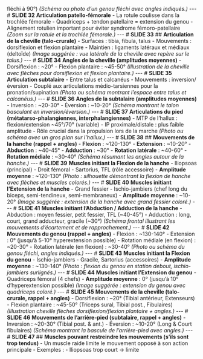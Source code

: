 fléchi à 90°) *(Schéma ou photo d’un genou fléchi avec angles indiqués.)* --- # **SLIDE 32** **Articulation patello-fémorale** - La rotule coulisse dans la trochlée fémorale - Quadriceps + tendon patellaire = extension du genou - Alignement rotulien important pour éviter syndrome fémoro-patellaire *(Zoom sur la rotule et la trochlée fémorale.)* --- # **SLIDE 33** ## **Articulation de la cheville (talo-crurale)** - Surfaces : tibia, fibula, talus - Mouvements : dorsiflexion et flexion plantaire - Maintien : ligaments latéraux et médiaux (deltoïde) *(Image suggérée : vue latérale de la cheville avec repère sur le talus.)* --- # **SLIDE 34** **Angles de la cheville (amplitudes moyennes)** - Dorsiflexion : ~20° - Flexion plantaire : ~45-50° *(Illustration de la cheville avec flèches pour dorsiflexion et flexion plantaire.)* --- # **SLIDE 35** **Articulation subtalaire** - Entre talus et calcanéus - Mouvements : inversion/éversion - Couplé aux articulations médio-tarsiennes pour la pronation/supination *(Photo ou schéma montrant l’espace entre talus et calcanéus.)* --- # **SLIDE 36** **Angles de la subtalaire (amplitudes moyennes)** - Inversion : ~20-30° - Éversion : ~10-20° *(Schéma montrant le talon basculant en inversion/éversion.)* --- # **SLIDE 37** **Articulations du pied (métatarso-phalangiennes, interphalangiennes)** - MTP de l’hallux : flexion/extension ~45°/70° (variable) - IP proximale/distale : plus faible amplitude - Rôle crucial dans la propulsion lors de la marche *(Photo ou schéma avec un gros plan sur l’hallux.)* --- # **SLIDE 38** ## **Mouvements de la hanche (rappel + angles)** - **Flexion** : ~120-130° - **Extension** : ~10-20° - **Abduction** : ~40-45° - **Adduction** : ~30° - **Rotation latérale** : ~40-60° - **Rotation médiale** : ~30-40° *(Schéma résumant les angles autour de la hanche.)* --- # **SLIDE 39** **Muscles initiant la Flexion de la hanche** - Iliopsoas (principal) - Droit fémoral - Sartorius, TFL (rôle accessoire) - **Amplitude moyenne** : ~120-130° *(Photo : silhouette démontrant la flexion de hanche avec flèches et muscles colorés.)* --- # **SLIDE 40** **Muscles initiant l’Extension de la hanche** - Grand fessier - Ischio-jambiers (chef long du biceps, semi-tendineux, semi-membraneux) - **Amplitude moyenne** : ~10-20° *(Image suggérée : extension de la hanche avec grand fessier coloré.)* --- # **SLIDE 41** **Muscles initiant l’Abduction / Adduction de la hanche** - Abduction : moyen fessier, petit fessier, TFL (~40-45°) - Adduction : long, court, grand adducteur, gracile (~30°) *(Schéma frontal illustrant les mouvements d’écartement et de rapprochement.)* --- # **SLIDE 42** **Mouvements du genou (rappel + angles)** - Flexion : ~130-140° - Extension : 0° (jusqu’à 5-10° hyperextension possible) - Rotation médiale (en flexion) : ~20-30° - Rotation latérale (en flexion) : ~30-40° *(Photo ou schéma du genou fléchi, angles indiqués.)* --- # **SLIDE 43** **Muscles initiant la Flexion du genou** - Ischio-jambiers - Gracile, Sartorius (accessoires) - **Amplitude moyenne** : ~130-140° *(Photo : flexion du genou en station debout, ischio-jambiers surlignés.)* --- # **SLIDE 44** **Muscles initiant l’Extension du genou** - Quadriceps fémoral (4 chefs) - **Amplitude moyenne** : 0° (jusqu’à 10° d’hyperextension possible) *(Image suggérée : extension du genou avec quadriceps coloré.)* --- # **SLIDE 45** **Mouvements de la cheville (talo-crurale, rappel + angles)** - Dorsiflexion : ~20° (Tibial antérieur, Extenseurs) - Flexion plantaire : ~45-50° (Triceps sural, Tibial post., Fibulaires) *(Illustration cheville flèches dorsiflexion/flexion plantaire + angles.)* --- # **SLIDE 46** **Mouvements de l’arrière-pied (subtalaire, rappel + angles)** - Inversion : ~20-30° (Tibial post. & ant.) - Éversion : ~10-20° (Long & Court fibulaires) *(Schéma montrant la bascule de l’arrière-pied avec angles.)* --- # **SLIDE 47** ## **Muscles pouvant restreindre les mouvements (s’ils sont trop tendus)** - Un muscle raide limite le mouvement opposé à son action principale - Exemples : - Iliopsoas trop court → limite